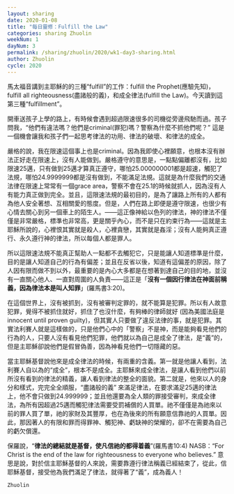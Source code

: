 ```yaml
---
layout: sharing
date: 2020-01-08
title: "每日靈修：Fulfill the Law"
categories: sharing Zhuolin
weekNum: 1
dayNum: 3
permalink: /sharing/zhuolin/2020/wk1-day3-sharing.html
author: Zhuolin
cycle: 2020
---
```


馬太福音講到主耶穌的的三種“fulfill”的工作：fulfill the Prophet(應驗先知)，fulfill all righteousness(盡諸般的義)，和成全律法(fulfill the Law)。今天讀到這第三種“fulfillment”。  

開車送孩子上學的路上，有時候會遇到超過限速很多的司機從旁邊飛馳而過。孩子問我，“他們有違法嗎？他們是criminal(罪犯)嗎？警察為什麼不抓他們呢？” 這是一個機會讓我和孩子們一起思考律法的功用、律法的破壞、和律法的成全。  

嚴格的說，我在限速這個事上也是criminal。因為我即使心裡願意，也根本沒有辦法正好走在限速上，沒有人能做到。嚴格遵守的意思是，一點點偏離都沒有，比如限速25邁，只有做到25邁才算真正遵守，哪怕25.000000001都是超速，觸犯了法規，哪怕24.9999999都是沒有做到，不能滿足法規。這就是為什麼我們的交通法律在限速上常常有一個grace area，警察不會在25.1的時候就抓人，因為沒有人有能力真正做到完全。並且，這限速法規的最初目的，是為了讓路上所有的人都有為他人安全著想、互相關愛的態度。但是，人們在路上即便是遵守限速，也很少有心情去關心到另一個車上的陌生人。——這正像神給以色列的律法，神的律法不僅僅是非常嚴格，標準也非常高，更是關乎內心，而不是只在約束行為——這就是主耶穌所說的，心裡恨其實就是殺人，心裡貪戀，其實就是姦淫；沒有人能夠真正遵行、永久遵行神的律法，所以每個人都是罪人。  

所以這限速法規不能真正幫助人一點都不去觸犯它，只是能讓人知道標準是什麼，目的是讓人知道自己的行為有偏差；並且在反省以後，知道有這偏差的原因，除了人因有限而做不到以外，最重要的是內心大多都是在想著到達自己的目的地，並沒有一直關心他人、一直對周圍的人負責——這正是「**沒有一個因行律法在神面前稱義，因為律法本是叫人知罪**」(羅馬書3:20)。  

在這個世界上，沒有被抓到，沒有被審判定罪的，就不能算是犯罪。所以有人故意犯罪，覺得不被抓住就好，抓住了也沒什麼，有夠棒的律師就好 (因為美國法庭是innocent until proven guilty)，但其實人只要做了違反法律的事，就是犯罪。其實法利賽人就是這樣做的，只是他們心中的「警察」不是神，而是能夠看見他們的行為的人，只要人沒有看見他們犯罪，他們就以為自己是成全了律法，是“義”的，但是主耶穌卻說他們是假冒偽善，因為神看見他們一切隱藏的惡。  

當主耶穌基督說他來是成全律法的時候，有兩重的含義。第一就是他讓人看到，法利賽人自以為的“成全”，根本不是成全。主耶穌來成全律法，是讓人看到他們以前所沒有看到的律法的精義，讓人看到律法的整全的面貌。第二就是，他來以人的身分和樣式，完完全全順服，“盡諸般的義” 來滿足律法，在要求滿足25邁的律法上，他不會只做到24.999999；並且他還要為全人類的罪接受審判，來成全律法，為所有因超過25邁而觸犯律法需要受罰補償的人買單。祂不僅僅是為祂來以前的罪人買了單，祂的家財及其豐厚，也在為後來的所有願意信靠祂的人買單。因此，那因著人的有限和罪而得罪神、觸犯神、虧缺神的榮耀的，卻不在需要為自己的虧欠償還。  

保羅說，“**律法的總結就是基督，使凡信祂的都得着義**”(羅馬書10:4) NASB：“For Christ is the end of the law for righteousness to everyone who believes.” 意思是說，對於信主耶穌基督的人來說，需要靠遵行律法稱義已經結束了，從此，信耶穌基督，接受他為我們滿足了律法，就得著了“義”，成為義人！  

`Zhuolin`  
